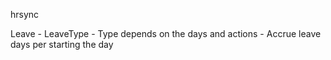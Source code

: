 hrsync


Leave - LeaveType 
        - Type depends on the days and actions
        - Accrue leave days per starting the day 
